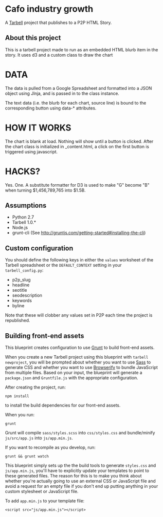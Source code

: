 # Cafo industry growth

A [Tarbell](http://tarbell.io) project that publishes to a P2P HTML Story.

About this project
------------------

This is a tarbell project made to run as an embedded HTML blurb item in the story. It uses d3 and a custom class to draw the chart

DATA
====

The data is pulled from a Google Spreadsheet and formatted into a JSON object using JInja, and is passed in to the class instance. 

The text data (i.e. the blurb for each chart, source line) is bound to the corresponding button using data-* attributes.

HOW IT WORKS
============

The chart is blank at load. Nothing will show until a button is clicked. After the chart class is initialized in _content.html, a click on the first button is triggered using javascript.

HACKS?
======

Yes. One. A substitute formatter for D3 is used to make "G" become "B" when turning $1,456,789,765 into $1.5B.




Assumptions
-----------

* Python 2.7
* Tarbell 1.0.\*
* Node.js
* grunt-cli (See http://gruntjs.com/getting-started#installing-the-cli)

Custom configuration
--------------------

You should define the following keys in either the `values` worksheet of the Tarbell spreadsheet or the `DEFAULT_CONTEXT` setting in your `tarbell_config.py`:

* p2p\_slug
* headline 
* seotitle
* seodescription
* keywords
* byline

Note that these will clobber any values set in P2P each time the project is republished.  

Building front-end assets
-------------------------

This blueprint creates configuration to use [Grunt](http://gruntjs.com/) to build front-end assets.

When you create a new Tarbell project using this blueprint with `tarbell newproject`, you will be prompted about whether you want to use [Sass](http://sass-lang.com/) to generate CSS and whether you want to use  [Browserify](http://browserify.org/) to bundle JavaScript from multiple files.  Based on your input, the blueprint will generate a `package.json` and `Gruntfile.js` with the appropriate configuration.

After creating the project, run:

    npm install

to install the build dependencies for our front-end assets.

When you run:

    grunt

Grunt will compile `sass/styles.scss` into `css/styles.css` and bundle/minify `js/src/app.js` into `js/app.min.js`.

If you want to recompile as you develop, run:

    grunt && grunt watch

This blueprint simply sets up the the build tools to generate `styles.css` and `js/app.min.js`, you'll have to explicitly update your templates to point to these generated files.  The reason for this is to make you think about whether you're actually going to use an external CSS or JavaScript file and avoid a request for an empty file if you don't end up putting anything in your custom stylesheet or JavaScript file.

To add `app.min.js` to your template file:

    
    <script src="js/app.min.js"></script>
    